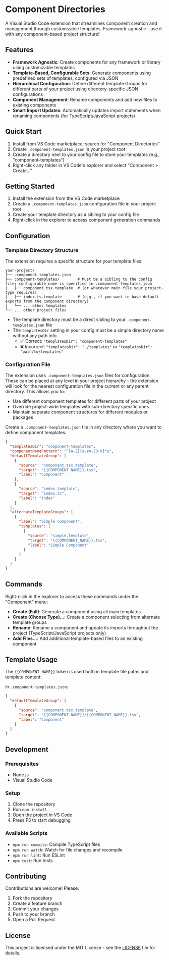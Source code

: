 # Component Directories

A Visual Studio Code extension that streamlines component creation and management through customizable templates. Framework-agnostic - use it with any component-based project structure!

## Features

- **Framework Agnostic**: Create components for any framework or library using customizable templates
- **Template-Based, Configurable Sets**: Generate components using predefined sets of templates, configured via JSON
- **Hierarchical Configuration**: Define different template Groups for different parts of your project using directory-specific JSON configurations
- **Component Management**: Rename components and add new files to existing components
- **Smart Import Updates**: Automatically updates import statements when renaming components (for TypeScript/JavaScript projects)

## Quick Start

1. Install from VS Code marketplace: search for "Component Directories"
2. Create `.component-templates.json` in your project root
3. Create a directory next to your config file to store your templates (e.g., "component-templates")
4. Right-click any folder in VS Code's explorer and select "Component > Create..."

## Getting Started

1. Install the extension from the VS Code marketplace
2. Create a `.component-templates.json` configuration file in your project root
3. Create your template directory as a sibling to your config file
4. Right-click in the explorer to access component generation commands

## Configuration

### Template Directory Structure

The extension requires a specific structure for your template files:

```
your-project/
├── .component-templates.json
├── component-templates/        # Must be a sibling to the config file; configurable name is specified in .component-templates.json
│   ├── component.tsx.template  # (or whatever main file your project-type requires)
│   ├── index.ts.template       # (e.g., if you want to have default exports from the component directory)
│   └── ... other templates
└── ... other project files
```

- The template directory must be a direct sibling to your `.component-templates.json` file
- The `templatesDir` setting in your config must be a simple directory name without any path info
  - ✅ Correct: `"templatesDir": "component-templates"`
  - ❌ Incorrect: `"templatesDir": "./templates"` or `"templatesDir": "path/to/templates"`

### Configuration File

The extension uses `.component-templates.json` files for configuration. These can be placed at any level in your project hierarchy - the extension will look for the nearest configuration file in the current or any parent directory. This allows you to:

- Use different component templates for different parts of your project
- Override project-wide templates with sub-directory specific ones
- Maintain separate component structures for different modules or packages

Create a `.component-templates.json` file in any directory where you want to define component templates:

```json
{
  "templatesDir": "component-templates",
  "componentNamePattern": "^[A-Z][a-zA-Z0-9]*$",
  "defaultTemplateGroup": [
    {
      "source": "component.tsx.template",
      "target": "{{COMPONENT_NAME}}.tsx",
      "label": "Component"
    },
    {
      "source": "index.template",
      "target": "index.ts",
      "label": "Index"
    }
  ],
  "alternateTemplateGroups": [
    {
      "label": "Simple Component",
      "templates": [
        {
          "source": "simple.template",
          "target": "{{COMPONENT_NAME}}.tsx",
          "label": "Simple Component"
        }
      ]
    }
  ]
}
```

## Commands

Right-click in the explorer to access these commands under the "Component" menu:

- **Create (Full)**: Generate a component using all main templates
- **Create (Choose Type)...**: Create a component selecting from alternate template groups
- **Rename**: Rename a component and update its imports throughout the project (TypeScript/JavaScript projects only)
- **Add Files...**: Add additional template-based files to an existing component

## Template Usage

The `{{COMPONENT_NAME}}` token is used both in template file paths and template content:

In `.component-templates.json`:

```json
{
  "defaultTemplateGroup": [
    {
      "source": "component.tsx.template",
      "target": "{{COMPONENT_NAME}}/{{COMPONENT_NAME}}.tsx",
      "label": "Component"
    }
  ]
}
```

## Development

### Prerequisites

- Node.js
- Visual Studio Code

### Setup

1. Clone the repository
2. Run `npm install`
3. Open the project in VS Code
4. Press F5 to start debugging

### Available Scripts

- `npm run compile`: Compile TypeScript files
- `npm run watch`: Watch for file changes and recompile
- `npm run lint`: Run ESLint
- `npm test`: Run tests

## Contributing

Contributions are welcome! Please:

1. Fork the repository
2. Create a feature branch
3. Commit your changes
4. Push to your branch
5. Open a Pull Request

## License

This project is licensed under the MIT License - see the [LICENSE](LICENSE) file for details.
